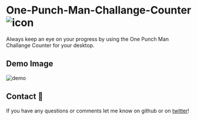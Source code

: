 # One-Punch-Man-Challange-Counter ![icon](https://github.com/Rhatalin/One-Punch-Man-Challange-Counter/blob/master/SaitamaChallangeCounter/Images/OPM_face_64.png)
Always keep an eye on your progress by using the One Punch Man Challange Counter for your desktop.

## Demo Image

![demo](https://github.com/Rhatalin/One-Punch-Man-Challange-Counter/blob/master/SaitamaChallangeCounter/Images/Example_OnDesktop.PNG)

## Contact :card_index:

If you have any questions or comments let me know on github or on [twitter](https://twitter.com/Rhatalin)!
